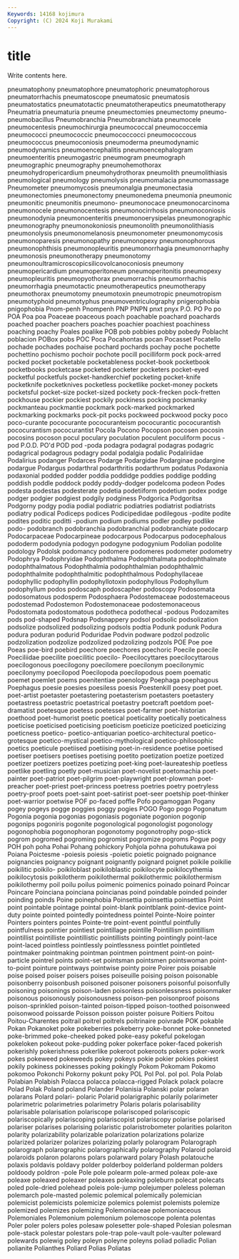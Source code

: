 ```yaml
---
Keywords: 14168 kojimura
Copyright: (C) 2024 Koji Murakami
---
```


# title

Write contents here.



pneumatophony pneumatophore pneumatophoric pneumatophorous pneumatorrhachis pneumatoscope
pneumatosic pneumatosis pneumatostatics pneumatotactic pneumatotherapeutics pneumatotherapy Pneumatria pneumaturia pneume pneumectomies
pneumectomy pneumo- pneumobacillus Pneumobranchia Pneumobranchiata pneumocele pneumocentesis pneumochirurgia pneumococcal pneumococcemia
pneumococci pneumococcic pneumococcocci pneumococcous pneumococcus pneumoconiosis pneumoderma pneumodynamic pneumodynamics pneumoencephalitis
pneumoencephalogram pneumoenteritis pneumogastric pneumogram pneumograph pneumographic pneumography pneumohemothorax pneumohydropericardium pneumohydrothorax
pneumolith pneumolithiasis pneumological pneumology pneumolysis pneumomalacia pneumomassage Pneumometer pneumomycosis pneumonalgia
pneumonectasia pneumonectomies pneumonectomy pneumonedema pneumonia pneumonic pneumonitic pneumonitis pneumono- pneumonocace
pneumonocarcinoma pneumonocele pneumonocentesis pneumonocirrhosis pneumonoconiosis pneumonodynia pneumonoenteritis pneumonoerysipelas pneumonographic pneumonography
pneumonokoniosis pneumonolith pneumonolithiasis pneumonolysis pneumonomelanosis pneumonometer pneumonomycosis pneumonoparesis pneumonopathy pneumonopexy
pneumonophorous pneumonophthisis pneumonopleuritis pneumonorrhagia pneumonorrhaphy pneumonosis pneumonotherapy pneumonotomy pneumonoultramicroscopicsilicovolcanoconiosis pneumony
pneumopericardium pneumoperitoneum pneumoperitonitis pneumopexy pneumopleuritis pneumopyothorax pneumorrachis pneumorrhachis pneumorrhagia pneumotactic
pneumotherapeutics pneumotherapy pneumothorax pneumotomy pneumotoxin pneumotropic pneumotropism pneumotyphoid pneumotyphus pneumoventriculography
pnigerophobia pnigophobia Pnom-penh Pnompenh PNP PNPN pnxt pnyx P.O. PO
Po po POA Poa poa Poaceae poaceous poach poachable poachard
poachards poached poacher poachers poaches poachier poachiest poachiness poaching poachy
Poales poalike POB pob pobbies pobby pobedy Poblacht poblacion POBox
pobs POC Poca Pocahontas pocan Pocasset Pocatello pochade pochades pochaise
pochard pochards pochay poche pochette pochettino pochismo pochoir pochote pocill
pocilliform pock pock-arred pocked pocket pocketable pocketableness pocket-book pocketbook pocketbooks
pocketcase pocketed pocketer pocketers pocket-eyed pocketful pocketfuls pocket-handkerchief pocketing pocket-knife
pocketknife pocketknives pocketless pocketlike pocket-money pockets pocketsful pocket-size pocket-sized pockety
pock-frecken pock-fretten pockhouse pockier pockiest pockily pockiness pocking pockmanky pockmanteau
pockmantie pockmark pock-marked pockmarked pockmarking pockmarks pock-pit pocks pockweed pockwood
pocky poco poco-curante pococurante pococuranteism pococurantic pococurantish pococurantism pococurantist Pocola
Pocono Pocopson pocosen pocosin pocosins pocoson pocul poculary poculation poculent
poculiform pocus -pod P.O.D. PO'd POD pod -poda podagra podagral
podagras podagric podagrical podagrous podagry podal podalgia podalic Podaliriidae Podalirius
podanger Podarces Podarge Podargidae Podarginae podargine podargue Podargus podarthral podarthritis
podarthrum podatus Podaxonia podaxonial podded podder poddia poddidge poddies poddige
podding poddish poddle poddock poddy poddy-dodger podelcoma podeon Podes podesta
podestas podesterate podetia podetiiform podetium podex podge podger podgier podgiest
podgily podginess Podgorica Podgoritsa Podgorny podgy podia podial podiatric podiatries
podiatrist podiatrists podiatry podical Podiceps podices Podicipedidae podilegous -podite podite
podites poditic poditti -podium podium podiums podler podley podlike podo-
podobranch podobranchia podobranchial podobranchiate podocarp Podocarpaceae Podocarpineae podocarpous Podocarpus podocephalous
pododerm pododynia podogyn podogyne podogynium Podolian podolite podology Podolsk podomancy
podomere podomeres podometer podometry Podophrya Podophryidae Podophthalma Podophthalmata podophthalmate podophthalmatous
Podophthalmia podophthalmian podophthalmic podophthalmite podophthalmitic podophthalmous Podophyllaceae podophyllic podophyllin podophyllotoxin
podophyllous Podophyllum podophyllum podos podoscaph podoscapher podoscopy Podosomata podosomatous podosperm
Podosphaera Podostemaceae podostemaceous podostemad Podostemon Podostemonaceae podostemonaceous Podostomata podostomatous podotheca
podothecal -podous Podozamites pods pod-shaped Podsnap Podsnappery podsol podsolic podsolization
podsolize podsolized podsolizing podsols podtia Podunk podunk Podura podura poduran
podurid Poduridae Podvin podware podzol podzolic podzolization podzolize podzolized podzolizing
podzols POE Poe poe Poeas poe-bird poebird poechore poechores poechoric
Poecile poecile Poeciliidae poecilite poecilitic poecilo- Poecilocyttares poecilocyttarous poecilogonous poecilogony
poecilomere poecilonym poecilonymic poecilonymy poecilopod Poecilopoda poecilopodous poem poematic poemet
poemlet poems poenitentiae poenology Poephaga poephagous Poephagus poesie poesies poesiless
poesis Poestenkill poesy poet poet. poet-artist poetaster poetastering poetasterism poetasters
poetastery poetastress poetastric poetastrical poetastry poetcraft poetdom poet-dramatist poetesque poetess
poetesses poet-farmer poet-historian poethood poet-humorist poetic poetical poeticality poetically poeticalness
poeticise poeticised poeticising poeticism poeticize poeticized poeticizing poeticness poetico- poetico-antiquarian
poetico-architectural poetico-grotesque poetico-mystical poetico-mythological poetico-philosophic poetics poeticule poetiised poetiising poet-in-residence
poetise poetised poetiser poetisers poetises poetising poetito poetization poetize poetized
poetizer poetizers poetizes poetizing poet-king poet-laureateship poetless poetlike poetling poetly
poet-musician poet-novelist poetomachia poet-painter poet-patriot poet-pilgrim poet-playwright poet-plowman poet-preacher poet-priest
poet-princess poetress poetries poetry poetryless poetry-proof poets poet-saint poet-satirist poet-seer
poetship poet-thinker poet-warrior poetwise POF po-faced poffle Pofo pogamoggan Pogany
pogey pogeys pogge poggies poggy pogies POGO Pogo pogo Pogonatum
Pogonia pogonia pogonias pogoniasis pogoniate pogonion pogonip pogonips pogoniris pogonite
pogonological pogonologist pogonology pogonophobia pogonophoran pogonotomy pogonotrophy pogo-stick pogrom pogromed
pogroming pogromist pogromize pogroms Pogue pogy POH poh poha Pohai
Pohang pohickory Pohjola pohna pohutukawa poi Poiana Poictesme -poiesis poiesis
-poietic poietic poignado poignance poignancies poignancy poignant poignantly poignard poignet
poikile poikilie poikilitic poikilo- poikiloblast poikiloblastic poikilocyte poikilocythemia poikilocytosis poikilotherm
poikilothermal poikilothermic poikilothermism poikilothermy poil poilu poilus poimenic poimenics poinado
poinard Poincar Poincare Poinciana poinciana poincianas poind poindable poinded poinder
poinding poinds Poine poinephobia Poinsettia poinsettia poinsettias Point point pointable
pointage pointal point-blank pointblank point-device point-duty pointe pointed pointedly pointedness
pointel Pointe-Noire pointer Pointers pointers pointes Pointe-tre point-event pointful pointfully
pointfulness pointier pointiest pointillage pointille Pointillism pointillism pointillist pointilliste pointillistic
pointillists pointing pointingly point-lace point-laced pointless pointlessly pointlessness pointlet pointleted
pointmaker pointmaking pointman pointmen pointment point-on point-particle pointrel points point-set
pointsman pointsmen pointswoman point-to-point pointure pointways pointwise pointy poire Poirer
pois poisable poise poised poiser poisers poises poiseuille poising poison
poisonable poisonberry poisonbush poisoned poisoner poisoners poisonful poisonfully poisoning poisonings
poison-laden poisonless poisonlessness poisonmaker poisonous poisonously poisonousness poison-pen poisonproof poisons
poison-sprinkled poison-tainted poison-tipped poison-toothed poisonweed poisonwood poissarde Poisson poisson poister
poisure Poitiers Poitou Poitou-Charentes poitrail poitrel poitrels poitrinaire poivrade POK
pokable Pokan Pokanoket poke pokeberries pokeberry poke-bonnet poke-bonneted poke-brimmed poke-cheeked
poked poke-easy pokeful pokelogan pokeloken pokeout poke-pudding poker pokerface poker-faced
pokerish pokerishly pokerishness pokerlike pokeroot pokeroots pokers poker-work pokes pokeweed
pokeweeds pokey pokeys pokie pokier pokies pokiest pokily pokiness pokinesses
poking pokingly Pokom Pokomam Pokomo pokomoo Pokonchi Pokorny pokunt poky
POL Pol Pol. pol pol. Pola Polab Polabian Polabish Polacca
polacca polacca-rigged Polack polack polacre Polad Polak Poland poland Polander
Polanisia Polanski polar polaran polarans Polard polari- polaric Polarid polarigraphic
polarily polarimeter polarimetric polarimetries polarimetry Polaris polaris polarisability polarisable polarisation
polariscope polariscoped polariscopic polariscopically polariscoping polariscopist polariscopy polarise polarised polariser
polarises polarising polaristic polaristrobometer polarities polariton polarity polarizability polarizable polarization
polarizations polarize polarized polarizer polarizes polarizing polarly polarogram Polarograph polarograph
polarographic polarographically polarography Polaroid polaroid polaroids polaron polarons polars polarward
polary Polash polatouche polaxis poldavis poldavy polder polderboy polderland polderman
polders poldoody poldron -pole Pole pole polearm pole-armed poleax pole-axe
poleaxe poleaxed poleaxer poleaxes poleaxing poleburn polecat polecats poled pole-dried
polehead poleis pole-jump polejumper poleless poleman polemarch pole-masted polemic polemical
polemically polemician polemicist polemicists polemicize polemics polemist polemists polemize polemized
polemizes polemizing Polemoniaceae polemoniaceous Polemoniales Polemonium polemonium polemoscope polenta polentas
Poler poler polers poles polesaw polesetter pole-shaped Polesian polesman pole-stack
polestar polestars pole-trap pole-vault pole-vaulter poleward polewards polewig poley poleyn
poleyne poleyns poliad poliadic Polian polianite Polianthes Poliard Polias Poliatas
